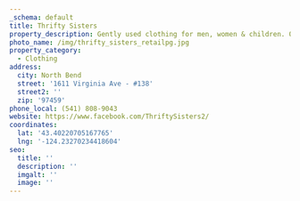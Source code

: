 ```yaml
---
_schema: default
title: Thrifty Sisters
property_description: Gently used clothing for men, women & children. Open Weds-Sat 11am-4pm.
photo_name: /img/thrifty_sisters_retailpg.jpg
property_category:
  - Clothing
address:
  city: North Bend
  street: '1611 Virginia Ave - #138'
  street2: ''
  zip: '97459'
phone_local: (541) 808-9043
website: https://www.facebook.com/ThriftySisters2/
coordinates:
  lat: '43.40220705167765'
  lng: '-124.23270234418604'
seo:
  title: ''
  description: ''
  imgalt: ''
  image: ''
---
```

